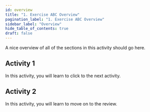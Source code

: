 ```yaml
---
id: overview
title: "1. Exercise ABC Overview"
pagination_label: "1. Exercise ABC Overview"
sidebar_label: "Overview"
hide_table_of_contents: true
draft: false
---
```


A nice overview of all of the sections in this activity should go here. 

## Activity 1 
In this activity, you will learn to click to the next activity. 

## Activity 2 
In this activity, you will learn to move on to the review. 